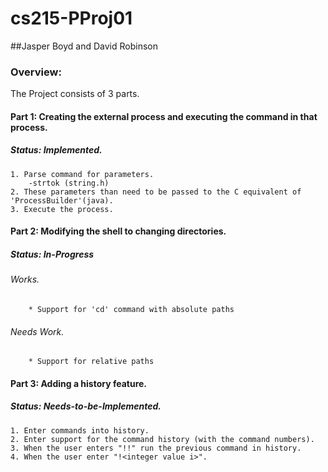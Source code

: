 cs215-PProj01
=============

##Jasper Boyd and David Robinson

### Overview: 

The Project consists of 3 parts. 

#### Part 1: Creating the external process and executing the command in that process. 
##### Status: Implemented.

	1. Parse command for parameters.
		-strtok (string.h) 
	2. These parameters than need to be passed to the C equivalent of 'ProcessBuilder'(java).
	3. Execute the process.  

#### Part 2: Modifying the shell to changing directories.

##### Status: In-Progress

###### Works.
        * Support for 'cd' command with absolute paths
        
###### Needs Work.
        * Support for relative paths

#### Part 3: Adding a history feature.

##### Status: Needs-to-be-Implemented.   

	1. Enter commands into history.
	2. Enter support for the command history (with the command numbers). 
	3. When the user enters "!!" run the previous command in history. 
	4. When the user enter "!<integer value i>".
